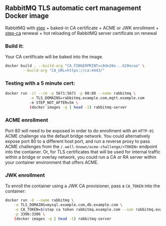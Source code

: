 ## RabbitMQ TLS automatic cert management Docker image

RabbitMQ with [step](https://github.com/smallstep/cli) + baked-in CA certificate + ACME or JWK enrollment + [step-ca](https://github.com/smallstep/certificates) renewal + hot reloading of RabbitMQ server certificate on renewal

### Build it:

Your CA certificate will be baked into the image.

```bash
docker build . --build-arg "CA_FINGERPRINT=c8de28e...620ecaa" \
        --build-arg "CA_URL=https://ca:4443/"
```

### Testing with a 5 minute cert:

```bash
docker run -it --rm -p 5671:5671 -p 80:80 --name rabbitmq \
           -e TLS_DOMAINS=rabbitmq.example.com,mqtt.example.com
           -e STEP_NOT_AFTER=5m \
           (docker images -q | head -1) rabbitmq-server
```

### ACME enrollment

Port 80 will need to be exposed in order to do enrollment with an `HTTP-01` ACME challenge via the default bridge network. You could alternatively expose port 80 to a different host port, and run a reverse proxy to pass ACME challenges from the `/.well-known/acme-challenge/<TOKEN>` endpoint into the container. Or, for TLS certificates that will be used for internal traffic within a bridge or overlay network, you could run a CA or RA server within your container environment that offers ACME.

### JWK enrollment

To enroll the container using a JWK CA provisioner, pass a `CA_TOKEN` into the container:

```bash
docker run -d --name rabbitmq \
    -e TLS_DOMAINS=mysql.example.com,db.example.com \
    -e CA_TOKEN=$(step ca token rabbitmq.example.com --san rabbitmq.example.com --san mqtt.example.com) \
    -p 3306:3306 \
    (docker images -q | head -1) rabbitmq-server
```


